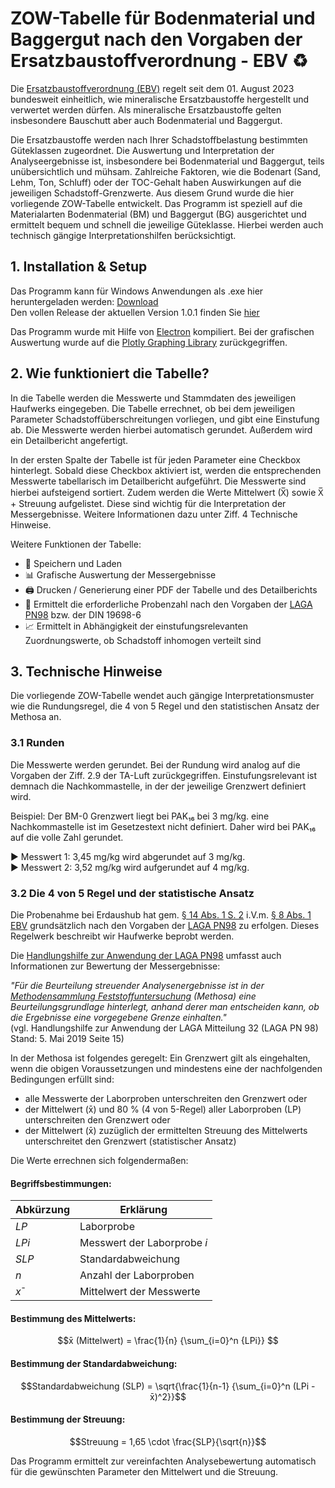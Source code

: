# ZOW-Tabelle für Bodenmaterial und Baggergut nach den Vorgaben der Ersatzbaustoffverordnung - EBV ♻️

Die [Ersatzbaustoffverordnung (EBV)](https://www.gesetze-im-internet.de/ersatzbaustoffv/) regelt seit dem 01. August 2023 bundesweit einheitlich, wie mineralische Ersatzbaustoffe hergestellt und verwertet werden dürfen. Als mineralische Ersatzbaustoffe gelten insbesondere Bauschutt aber auch Bodenmaterial und Baggergut. 

Die Ersatzbaustoffe werden nach Ihrer Schadstoffbelastung bestimmten Güteklassen zugeordnet. Die Auswertung und Interpretation der Analyseergebnisse ist, insbesondere bei Bodenmaterial und Baggergut, teils unübersichtlich und mühsam. Zahlreiche Faktoren, wie die Bodenart (Sand, Lehm, Ton, Schluff) oder der TOC-Gehalt haben Auswirkungen auf die jeweiligen Schadstoff-Grenzwerte. Aus diesem Grund wurde die hier vorliegende ZOW-Tabelle entwickelt. Das Programm ist speziell auf die Materialarten Bodenmaterial (BM) und Baggergut (BG) ausgerichtet und ermittelt bequem und schnell die jeweilige Güteklasse. Hierbei werden auch technisch gängige Interpretationshilfen berücksichtigt. 

## 1. Installation & Setup

Das Programm kann für Windows Anwendungen als .exe hier heruntergeladen werden: [Download](https://github.com/Fladimir97/ZOW-Tabelle-Boden-EBV/releases/download/v.1.0.2/Bodenauswertung-1.0.2.Setup.exe)  
Den vollen Release der aktuellen Version 1.0.1 finden Sie [hier](https://github.com/Fladimir97/ZOW-Tabelle-Boden-EBV/releases/tag/v.1.0.2)

Das Programm wurde mit Hilfe von [Electron](https://www.electronjs.org/) kompiliert.
Bei der grafischen Auswertung wurde auf die [Plotly Graphing Library](https://plotly.com/javascript/) zurückgegriffen.

## 2. Wie funktioniert die Tabelle?

In die Tabelle werden die Messwerte und Stammdaten des jeweiligen Haufwerks eingegeben. Die Tabelle errechnet, ob bei dem jeweiligen Parameter Schadstoffüberschreitungen vorliegen, und gibt eine Einstufung ab. Die Messwerte werden hierbei automatisch gerundet. Außerdem wird ein Detailbericht angefertigt. 

In der ersten Spalte der Tabelle ist für jeden Parameter eine Checkbox hinterlegt. Sobald diese Checkbox aktiviert ist, werden die entsprechenden Messwerte tabellarisch im Detailbericht aufgeführt. Die Messwerte sind hierbei aufsteigend sortiert. Zudem werden die Werte  Mittelwert (X̅) sowie X̅ + Streuung aufgelistet. Diese sind wichtig für die Interpretation der Messergebnisse. Weitere Informationen dazu unter Ziff. 4 Technische Hinweise.

Weitere Funktionen der Tabelle:

- 💾 Speichern und Laden
- 📊 Grafische Auswertung der Messergebnisse
- 🖨️ Drucken / Generierung einer PDF der Tabelle und des Detailberichts
- 🧪 Ermittelt die erforderliche Probenzahl nach den Vorgaben der [LAGA PN98](https://www.laga-online.de/documents/m-32_pn98_red-aend_2019_mai_1562758999.pdf) bzw. der DIN 19698-6
- 📈 Ermittelt in Abhängigkeit der einstufungsrelevanten Zuordnungswerte, ob Schadstoff inhomogen verteilt sind

## 3. Technische Hinweise

Die vorliegende ZOW-Tabelle wendet auch gängige Interpretationsmuster wie die Rundungsregel, die 4 von 5 Regel und den statistischen Ansatz der Methosa an. 

### 3.1 Runden

Die Messwerte werden gerundet. Bei der Rundung wird analog auf die Vorgaben der Ziff. 2.9 der TA-Luft zurückgegriffen. Einstufungsrelevant ist demnach die Nachkommastelle, in der der jeweilige Grenzwert definiert wird.

Beispiel: Der BM-0 Grenzwert liegt bei PAK₁₆ bei 3 mg/kg. eine Nachkommastelle ist im Gesetzestext nicht definiert. Daher wird bei PAK₁₆ auf die volle Zahl gerundet. 

▶️ Messwert 1: 3,45 mg/kg wird abgerundet auf 3 mg/kg.  
▶️ Messwert 2: 3,52 mg/kg wird aufgerundet auf 4 mg/kg.

### 3.2 Die 4 von 5 Regel und der statistische Ansatz

Die Probenahme bei Erdaushub hat gem. [§ 14 Abs. 1 S. 2](https://www.gesetze-im-internet.de/ersatzbaustoffv/__14.html) i.V.m. [§ 8 Abs. 1 EBV](https://www.gesetze-im-internet.de/ersatzbaustoffv/__8.html) grundsätzlich nach den Vorgaben der [LAGA PN98](https://www.laga-online.de/documents/m-32_pn98_red-aend_2019_mai_1562758999.pdf) zu erfolgen. Dieses Regelwerk beschreibt wir Haufwerke beprobt werden. 

Die [Handlungshilfe zur Anwendung der LAGA PN98](https://www.laga-online.de/documents/hinweise_pn98_stand_2019_mai_1564665128.pdf) umfasst auch Informationen zur Bewertung der Messergebnisse:  

*"Für die Beurteilung streuender Analysenergebnisse ist in der [Methodensammlung Feststoffuntersuchung](https://www.umweltbundesamt.de/sites/default/files/medien/359/dokumente/20210615_methodensammlungfeststoffuntersuchung_v2_final_0.pdf) (Methosa) eine Beurteilungsgrundlage hinterlegt, anhand derer man entscheiden kann, ob die Ergebnisse eine vorgegebene Grenze einhalten."*  
(vgl. Handlungshilfe zur Anwendung der LAGA Mitteilung 32 (LAGA PN 98) Stand: 5. Mai 2019 Seite 15)

In der Methosa ist folgendes geregelt: Ein Grenzwert gilt als eingehalten, wenn die obigen Voraussetzungen und mindestens eine der nachfolgenden Bedingungen erfüllt sind:  
- alle Messwerte der Laborproben unterschreiten den Grenzwert oder
- der Mittelwert (x̄) und 80 % (4 von 5-Regel) aller Laborproben (LP) unterschreiten den Grenzwert oder
- der Mittelwert (x̄) zuzüglich der ermittelten Streuung des Mittelwerts unterschreitet den Grenzwert (statistischer Ansatz)

Die Werte errechnen sich folgendermaßen:

#### Begriffsbestimmungen:

| Abkürzung         | Erklärung                       |
|-------------------|---------------------------------|
|$LP$               | Laborprobe                      | 
|$LPi$              | Messwert der Laborprobe $i$     | 
|$SLP$              | Standardabweichung              | 
|$n$                | Anzahl der Laborproben          | 
|$x̄$                | Mittelwert der Messwerte        | 

#### Bestimmung des Mittelwerts:
```math
x̄  (Mittelwert) = \frac{1}{n} {\sum_{i=0}^n {LPi}}  
```
#### Bestimmung der Standardabweichung:
```math
Standardabweichung (SLP) =  \sqrt{\frac{1}{n-1} {\sum_{i=0}^n (LPi -x̄)^2}}
```
#### Bestimmung der Streuung:
```math
Streuung  = 1,65 \cdot  \frac{SLP}{\sqrt{n}}
```
Das Programm ermittelt zur vereinfachten Analysebewertung automatisch für die gewünschten Parameter den Mittelwert und die Streuung.
